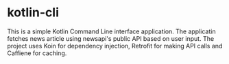 # kotlin-cli
This is a simple Kotlin Command Line interface application. The applicatin fetches news article using newsapi's public API based on user input. The project uses Koin for dependency injection, Retrofit for making API calls and Caffiene for caching. 
